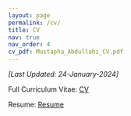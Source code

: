 ```yaml
---
layout: page
permalink: /cv/
title: CV
nav: true
nav_order: 4
cv_pdf: Mustapha_Abdullahi_CV.pdf
---
```


*[Last Updated: 24-January-2024]*

Full Curriculum Vitae:  [CV](/assets/pdf/Mustapha_Abdullahi_CV.pdf)

Resume: [Resume](/assets/pdf/Mustapha_Abdullahi_Resume.pdf)